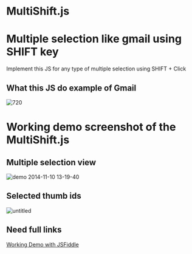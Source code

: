 
# MultiShift.js #

# Multiple selection like gmail using SHIFT key

Implement this JS for any type of multiple selection using SHIFT + Click

## What this JS do example of Gmail

![720](https://user-images.githubusercontent.com/6726905/42731536-81eb6dfe-882c-11e8-88f8-92aafa5f5385.gif)

# Working demo screenshot of the MultiShift.js #

## Multiple selection view

![demo 2014-11-10 13-19-40](https://user-images.githubusercontent.com/6726905/42731532-73000caa-882c-11e8-864c-c9866621bc06.png)

## Selected thumb ids

![untitled](https://user-images.githubusercontent.com/6726905/42731529-69d75f48-882c-11e8-8b1f-6a8ebfc9a340.png)


## Need full links
[Working Demo with JSFiddle](http://krupalpatel92.blogspot.com/2014/11/shift-click-select-multiple-items-like.html)